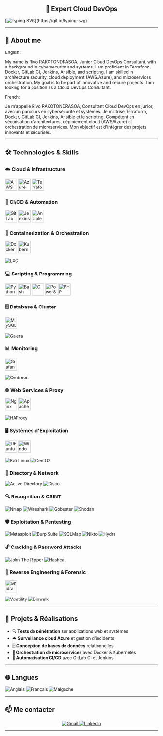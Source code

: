 <h2 align="center">🚀 Expert Cloud DevOps</h2>

[![Typing SVG](https://readme-typing-svg.demolab.com?font=Ubuntu&size=35&duration=2500&pause=1000&color=00FF66&center=true&multiline=true&width=1000&height=150&lines=Hello+World%2C+My+name+is+Rivo+!;%23OpenToWork;En+recherche+d'un+poste+en+tant+que+DevOps+junior.)](https://git.io/typing-svg)

---

## 🎯 About me

English:

My name is Rivo RAKOTONDRASOA,
Junior Cloud DevOps Consultant, with a background in cybersecurity and systems.
I am proficient in Terraform, Docker, GitLab CI, Jenkins, Ansible, and scripting.
I am skilled in architecture security, cloud deployment (AWS/Azure), and microservices orchestration.
My goal is to be part of innovative and secure projects.
I am looking for a position as a Cloud DevOps Consultant.

French:

Je m'appelle Rivo RAKOTONDRASOA,
Consultant Cloud DevOps en junior, avec un parcours en cybersécurité et systèmes.
Je maîtrise Terraform, Docker, GitLab CI, Jenkins, Ansible et le scripting.
Compétent en sécurisation d’architectures, déploiement cloud (AWS/Azure) et orchestration
de microservices.
Mon objectif est d'intégrer des projets innovants et sécurisés.



---

## 🛠️ Technologies & Skills

### ☁️ Cloud & Infrastructure
<img src="https://skillicons.dev/icons?i=aws" alt="AWS" height="40"/>
<img src="https://skillicons.dev/icons?i=azure" alt="Azure" height="40"/>
<img src="https://skillicons.dev/icons?i=terraform" alt="Terraform" height="40"/>

### 🔄 CI/CD & Automation
<img src="https://skillicons.dev/icons?i=gitlab" alt="GitLab CI" height="40"/>
<img src="https://skillicons.dev/icons?i=jenkins" alt="Jenkins" height="40"/>
<img src="https://skillicons.dev/icons?i=ansible" alt="Ansible" height="40"/>

### 🐳 Containerization & Orchestration
<img src="https://skillicons.dev/icons?i=docker" alt="Docker" height="40"/>
<img src="https://skillicons.dev/icons?i=kubernetes" alt="Kubernetes" height="40"/>

![LXC](https://img.shields.io/badge/LXC-%23003f5c.svg?style=for-the-badge&logoColor=white)

### 💻 Scripting & Programming
<img src="https://skillicons.dev/icons?i=python" alt="Python" height="40"/>
<img src="https://skillicons.dev/icons?i=bash" alt="Bash" height="40"/>
<img src="https://skillicons.dev/icons?i=c" alt="C" height="40"/>
<img src="https://skillicons.dev/icons?i=powershell" alt="PowerShell" height="40"/>
<img src="https://skillicons.dev/icons?i=php" alt="PHP" height="40"/>

### 🗄️ Database & Cluster
<img src="https://skillicons.dev/icons?i=mysql" alt="MySQL" height="40"/>

![Galera](https://img.shields.io/badge/Galera-%23F7931E.svg?style=for-the-badge&logoColor=white)

### 📊 Monitoring
<img src="https://skillicons.dev/icons?i=grafana" alt="Grafana" height="40"/>

![Centreon](https://img.shields.io/badge/Centreon-%23FF6600.svg?style=for-the-badge&logoColor=white)

### 🌐 Web Services & Proxy
<img src="https://skillicons.dev/icons?i=nginx" alt="Nginx" height="40"/>
<img src="https://skillicons.dev/icons?i=apache" alt="Apache" height="40"/>

![HAProxy](https://img.shields.io/badge/HAProxy-%2300ADD8.svg?style=for-the-badge&logoColor=white)

### 🖥️ Systèmes d'Exploitation
<img src="https://skillicons.dev/icons?i=ubuntu" alt="Ubuntu" height="40"/>
<img src="https://skillicons.dev/icons?i=windows" alt="Windows Server" height="40"/>

![Kali Linux](https://img.shields.io/badge/Kali%20Linux-%23268BEE.svg?style=for-the-badge&logoColor=white)
![CentOS](https://img.shields.io/badge/CentOS-%23262577.svg?style=for-the-badge&logoColor=white)

### 🏢 Directory & Network
![Active Directory](https://img.shields.io/badge/Active%20Directory-%230078D4.svg?style=for-the-badge&logoColor=white)
![Cisco](https://img.shields.io/badge/Cisco-%23049fd9.svg?style=for-the-badge&logoColor=white)

### 🔍 Recognition & OSINT
![Nmap](https://img.shields.io/badge/Nmap-%23000000.svg?style=for-the-badge&logoColor=white)
![Wireshark](https://img.shields.io/badge/Wireshark-%231679A7.svg?style=for-the-badge&logoColor=white)
![Gobuster](https://img.shields.io/badge/Gobuster-%23FF6B35.svg?style=for-the-badge&logoColor=white)
![Shodan](https://img.shields.io/badge/Shodan-%23DC382D.svg?style=for-the-badge&logoColor=white)

### 🛡️ Exploitation & Pentesting
![Metasploit](https://img.shields.io/badge/Metasploit-%23003366.svg?style=for-the-badge&logoColor=white)
![Burp Suite](https://img.shields.io/badge/Burp%20Suite-%23FF6633.svg?style=for-the-badge&logoColor=white)
![SQLMap](https://img.shields.io/badge/SQLMap-%23336791.svg?style=for-the-badge&logoColor=white)
![Nikto](https://img.shields.io/badge/Nikto-%23000000.svg?style=for-the-badge&logoColor=white)
![Hydra](https://img.shields.io/badge/Hydra-%2300CED1.svg?style=for-the-badge&logoColor=black)

### 🔓 Cracking & Password Attacks
![John The Ripper](https://img.shields.io/badge/John%20The%20Ripper-%23FF0000.svg?style=for-the-badge&logoColor=white)
![Hashcat](https://img.shields.io/badge/Hashcat-%23FFD700.svg?style=for-the-badge&logoColor=black)

### 🔬 Reverse Engineering & Forensic
<img src="https://skillicons.dev/icons?i=ghidra" alt="Ghidra" height="40"/>

![Volatility](https://img.shields.io/badge/Volatility-%23FF4500.svg?style=for-the-badge&logoColor=white)
![Binwalk](https://img.shields.io/badge/Binwalk-%238A2BE2.svg?style=for-the-badge&logoColor=white)

---

## 🌟 Projets & Réalisations

- 🔍 **Tests de pénétration** sur applications web et systèmes
- ☁️ **Surveillance cloud Azure** et gestion d'incidents
- 🗄️ **Conception de bases de données** relationnelles
- 🐳 **Orchestration de microservices** avec Docker & Kubernetes
- 🔧 **Automatisation CI/CD** avec GitLab CI et Jenkins

---

## 🌐 Langues

![Anglais](https://img.shields.io/badge/Anglais-B2%20Professionnel-blue?style=for-the-badge)
![Français](https://img.shields.io/badge/Français-Langue%20maternelle-green?style=for-the-badge)
![Malgache](https://img.shields.io/badge/Malgache-Langue%20maternelle-green?style=for-the-badge)

---

## 📫 Me contacter

<p align="center">
  <a href="mailto:mamonjyrivo@gmail.com">
    <img src="https://img.shields.io/badge/Gmail-D14836?style=for-the-badge&logo=gmail&logoColor=white" alt="Gmail" />
  </a>
  <a href="https://linkedin.com/in/rivo-rakotondrasoa">
    <img src="https://img.shields.io/badge/linkedin-%230077B5.svg?style=for-the-badge&logo=linkedin&logoColor=white" alt="LinkedIn" />
  </a>

---
